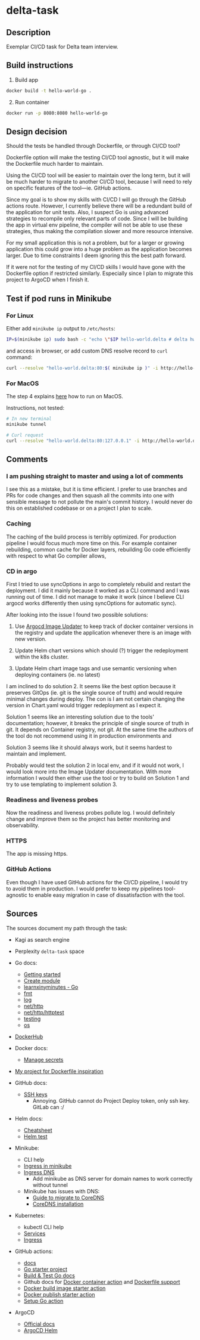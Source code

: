 # delta-task

## Description

Exemplar CI/CD task for Delta team interview.

## Build instructions

1. Build app

```bash
docker build -t hello-world-go .
```

2. Run container

```bash
docker run -p 8080:8080 hello-world-go
```

## Design decision

Should the tests be handled through Dockerfile, or through CI/CD tool?

Dockerfile option will make the testing CI/CD tool agnostic, but it will make
the Dockerfile much harder to maintain.

Using the CI/CD tool will be easier to maintain over the long term, but it will
be much harder to migrate to another CI/CD tool, because I will need to rely on
specific features of the tool—ie. GitHub actions.

Since my goal is to show my skills with CI/CD I will go through the GitHub actions route.
However, I currently believe there will be a redundant build of the application for unit tests.
Also, I suspect Go is using advanced strategies to recompile only relevant parts of code.
Since I will be building the app in virtual env pipeline, the compiler will not be able to use
these strategies, thus making the compilation slower and more resource intensive.

For my small application this is not a problem, but for a larger or growing application this could
grow into a huge problem as the application becomes larger. Due to time constraints I deem ignoring this
the best path forward.

If it were not for the testing of my CI/CD skills I would have gone with the Dockerfile option if
restricted similarly. Especially since I plan to migrate this project to ArgoCD when I finish it.

## Test if pod runs in Minikube

### For Linux

Either add `minikube ip` output to `/etc/hosts`:

```bash
IP=$(minikube ip) sudo bash -c "echo \"$IP hello-world.delta # delta hw task minikube redirect\" >> /etc/hosts"
```

and access in browser, or add custom DNS resolve record to `curl` command:

```bash
curl --resolve "hello-world.delta:80:$( minikube ip )" -i http://hello-world.delta
```

### For MacOS

The step 4 explains [here](https://kubernetes.io/docs/tasks/access-application-cluster/ingress-minikube/#create-an-ingress) how to run on MacOS.

Instructions, not tested:

```bash
# In new terminal
minikube tunnel

# Curl request
curl --resolve "hello-world.delta:80:127.0.0.1" -i http://hello-world.delta
```

## Comments

### I am pushing straight to master and using a lot of comments

I see this as a mistake, but it is time efficient. I prefer to use branches and
PRs for code changes and then squash all the commits into one with sensible
message to not pollute the main's commit history. I would never do this on
established codebase or on a project I plan to scale.

### Caching

The caching of the build process is terribly optimized. For production pipeline
I would focus much more time on this. For example container rebuilding, common
cache for Docker layers, rebuilding Go code efficiently with respect to what
Go compiler allows,

### CD in argo

First I tried to use syncOptions in argo to completely rebuild and restart the
deployment. I did it mainly because it worked as a CLI command and I was running
out of time. I did not manage to make it work (since I believe CLI argocd works
differently then using syncOptions for automatic sync).

After looking into the issue I found two possible solutions:

1. Use [Argocd Image Updater](https://argocd-image-updater.readthedocs.io/en/stable/) to keep track of docker container versions in the registry
   and update the application whenever there is an image with new version.

2. Update Helm chart versions which should (?) trigger the redeployment within the k8s
   cluster.

3. Update Helm chart image tags and use semantic versioning when deploying containers
   (ie. no latest)

I am inclined to do solution 2. It seems like the best option because it preserves GitOps (ie.
git is the single source of truth) and would require minimal changes during deploy.
The con is I am not certain changing the version in Chart.yaml would trigger redeployment
as I expect it.

Solution 1 seems like an interesting solution due to the tools' documentation; however,
it breaks the principle of single source of truth in git. It depends on Container registry,
not git. At the same time the authors of the tool do not recommend using it in production
environments and

Solution 3 seems like it should always work, but it seems hardest to maintain and implement.

Probably would test the solution 2 in local env, and if it would not work, I would look more
into the Image Updater documentation. With more information I would then either use the tool
or try to build on Solution 1 and try to use templating to implement solution 3.

### Readiness and liveness probes

Now the readiness and liveness probes pollute log. I would definitely change and improve
them so the project has better monitoring and observability.

### HTTPS

The app is missing https.

### GitHub Actions

Even though I have used GitHub actions for the CI/CD pipeline, I would try to avoid them
in production. I would prefer to keep my pipelines tool-agnostic to enable easy migration
in case of dissatisfaction with the tool.

## Sources

The sources document my path through the task:

- Kagi as search engine
- Perplexity `delta-task` space
- Go docs:
  - [Getting started](https://go.dev/doc/tutorial/getting-started)
  - [Create module](https://go.dev/doc/tutorial/create-module)
  - [learnxinyminutes - Go](https://learnxinyminutes.com/go/)
  - [fmt](https://pkg.go.dev/fmt@go1.24.2)
  - [log](https://pkg.go.dev/log@go1.24.2)
  - [net/http](https://pkg.go.dev/net/http@go1.24.2)
  - [net/http/httptest](https://pkg.go.dev/net/http/httptest)
  - [testing](https://pkg.go.dev/testing)
  - [os](https://pkg.go.dev/os@go1.24.2)
- [DockerHub](https://hub.docker.com/_/golang/tags?name=alpine)
- Docker docs:
  - [Manage secrets](https://docs.docker.com/build/building/secrets/)
- [My project for Dockerfile inspiration](https://github.com/Kairixir/PA234/blob/main/hw01/Dockerfile)
- GitHub docs:

  - [SSH keys](https://docs.github.com/en/authentication/connecting-to-github-with-ssh/managing-deploy-keys)
    - Annoying. GitHub cannot do Project Deploy token, only ssh key. GitLab can :/

- Helm docs:

  - [Cheatsheet](https://helm.sh/docs/intro/cheatsheet/)
  - [Helm test](https://helm.sh/docs/topics/chart_tests/)

- Minikube:

  - CLI help
  - [Ingress in minikube](https://kubernetes.io/docs/tasks/access-application-cluster/ingress-minikube/)
  - [Ingress DNS](https://minikube.sigs.k8s.io/docs/handbook/addons/ingress-dns/#Linux)
    - Add minikube as DNS server for domain names to work correctly without tunnel
  - Minikube has issues with DNS:
    - [Guide to migrate to CoreDNS](https://kubernetes.io/docs/tasks/administer-cluster/coredns/)
    - [CoreDNS installation](https://coredns.io/manual/installation/)

- Kubernetes:

  - kubectl CLI help
  - [Services](https://kubernetes.io/docs/concepts/services-networking/service/#publishing-services-service-types)
  - [Ingress](https://kubernetes.io/docs/concepts/services-networking/ingress/)

- GitHub actions:

  - [docs](https://docs.github.com/en/actions)
  - [Go starter project](https://github.com/actions/starter-workflows/blob/main/ci/go.yml)
  - [Build & Test Go docs](https://docs.github.com/en/actions/use-cases-and-examples/building-and-testing/building-and-testing-go)
  - Github docs for [Docker container action](https://docs.github.com/en/actions/sharing-automations/creating-actions/creating-a-docker-container-action) and [Dockerfile support](https://docs.github.com/en/actions/sharing-automations/creating-actions/dockerfile-support-for-github-actions)
  - [Docker build image starter action](https://github.com/actions/starter-workflows/blob/main/ci/docker-image.yml)
  - [Docker publish starter action](https://github.com/actions/starter-workflows/blob/main/ci/docker-publish.yml)
  - [Setup Go action](https://github.com/actions/setup-go/tree/main)

- ArgoCD
  - [Official docs](https://argo-cd.readthedocs.io/en/stable/getting_started/)
  - [ArgoCD Helm](https://argo-cd.readthedocs.io/en/stable/user-guide/helm/)
